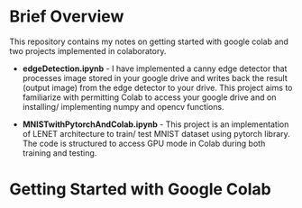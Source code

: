 # Brief Overview

This repository contains my notes on getting started with google colab and two projects implemented in colaboratory.

* **edgeDetection.ipynb** - I have implemented a canny edge detector that processes image stored in your google drive and writes back the result (output image) from the edge detector to your drive. This project aims to familiarize with permitting Colab to access your google drive and on installing/ implementing numpy and opencv functions.

* **MNISTwithPytorchAndColab.ipynb** - This project is an implementation of LENET architecture to train/ test MNIST dataset using pytorch library. The code is structured to access GPU mode in Colab during both training and testing.  

# Getting Started with Google Colab
